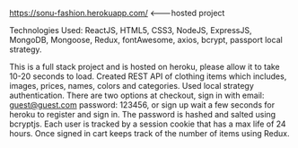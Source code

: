 https://sonu-fashion.herokuapp.com/ <---hosted project

Technologies Used: ReactJS, HTML5, CSS3, NodeJS, ExpressJS, MongoDB, Mongoose, Redux, fontAwesome, axios, bcrypt, passport local strategy.

This is a full stack project and is hosted on heroku, please allow it to take 10-20 seconds to load.
Created REST API of clothing items which includes, images, prices, names, colors and categories.
Used local strategy authentication. There are two options at checkout, sign in with email: guest@guest.com password: 123456, or sign up wait a few seconds for heroku to register and sign in.
The password is hashed and salted using bcryptjs.
Each user is tracked by a session cookie that has a max life of 24 hours.
Once signed in cart keeps track of the number of items using Redux.
